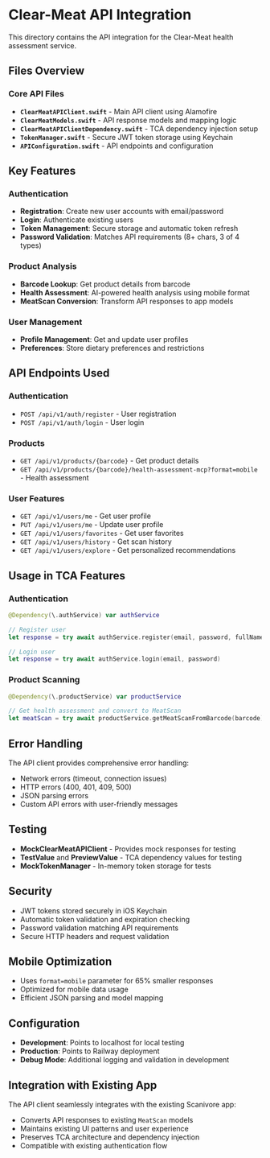 # Clear-Meat API Integration

This directory contains the API integration for the Clear-Meat health assessment service.

## Files Overview

### Core API Files
- **`ClearMeatAPIClient.swift`** - Main API client using Alamofire
- **`ClearMeatModels.swift`** - API response models and mapping logic
- **`ClearMeatAPIClientDependency.swift`** - TCA dependency injection setup
- **`TokenManager.swift`** - Secure JWT token storage using Keychain
- **`APIConfiguration.swift`** - API endpoints and configuration

## Key Features

### Authentication
- **Registration**: Create new user accounts with email/password
- **Login**: Authenticate existing users
- **Token Management**: Secure storage and automatic token refresh
- **Password Validation**: Matches API requirements (8+ chars, 3 of 4 types)

### Product Analysis
- **Barcode Lookup**: Get product details from barcode
- **Health Assessment**: AI-powered health analysis using mobile format
- **MeatScan Conversion**: Transform API responses to app models

### User Management
- **Profile Management**: Get and update user profiles
- **Preferences**: Store dietary preferences and restrictions

## API Endpoints Used

### Authentication
- `POST /api/v1/auth/register` - User registration
- `POST /api/v1/auth/login` - User login

### Products
- `GET /api/v1/products/{barcode}` - Get product details
- `GET /api/v1/products/{barcode}/health-assessment-mcp?format=mobile` - Health assessment

### User Features
- `GET /api/v1/users/me` - Get user profile
- `PUT /api/v1/users/me` - Update user profile
- `GET /api/v1/users/favorites` - Get user favorites
- `GET /api/v1/users/history` - Get scan history
- `GET /api/v1/users/explore` - Get personalized recommendations

## Usage in TCA Features

### Authentication
```swift
@Dependency(\.authService) var authService

// Register user
let response = try await authService.register(email, password, fullName)

// Login user
let response = try await authService.login(email, password)
```

### Product Scanning
```swift
@Dependency(\.productService) var productService

// Get health assessment and convert to MeatScan
let meatScan = try await productService.getMeatScanFromBarcode(barcode)
```

## Error Handling

The API client provides comprehensive error handling:
- Network errors (timeout, connection issues)
- HTTP errors (400, 401, 409, 500)
- JSON parsing errors
- Custom API errors with user-friendly messages

## Testing

- **MockClearMeatAPIClient** - Provides mock responses for testing
- **TestValue** and **PreviewValue** - TCA dependency values for testing
- **MockTokenManager** - In-memory token storage for tests

## Security

- JWT tokens stored securely in iOS Keychain
- Automatic token validation and expiration checking
- Password validation matching API requirements
- Secure HTTP headers and request validation

## Mobile Optimization

- Uses `format=mobile` parameter for 65% smaller responses
- Optimized for mobile data usage
- Efficient JSON parsing and model mapping

## Configuration

- **Development**: Points to localhost for local testing
- **Production**: Points to Railway deployment
- **Debug Mode**: Additional logging and validation in development

## Integration with Existing App

The API client seamlessly integrates with the existing Scanivore app:
- Converts API responses to existing `MeatScan` models
- Maintains existing UI patterns and user experience
- Preserves TCA architecture and dependency injection
- Compatible with existing authentication flow